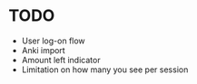 # TODO
* User log-on flow 
* Anki import
* Amount left indicator 
* Limitation on how many you see per session



